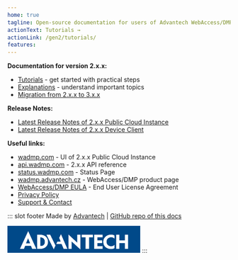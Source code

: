```yaml
---
home: true
tagline: Open-source documentation for users of Advantech WebAccess/DMP software
actionText: Tutorials →
actionLink: /gen2/tutorials/
features:
---
```


**Documentation for version 2.x.x:**

- [Tutorials](/gen2/tutorials/) - get started with practical steps
- [Explanations](/gen2/explanations/) - understand important topics
- [Migration from 2.x.x to 3.x.x](/gen2/explanations/Migration%20from%202.x.x%20to%203.x.x%20instance/)

**Release Notes:**

- [Latest Release Notes of 2.x.x Public Cloud Instance](/gen2/release-notes/)
- [Latest Release Notes of 2.x.x Device Client](/gen2/client/)

**Useful links:**

- [wadmp.com](https://wadmp.com) - UI of 2.x.x Public Cloud Instance
- [api.wadmp.com](https://api.wadmp.com) - 2.x.x API reference
- [status.wadmp.com](https://status.wadmp.com) - Status Page
- [wadmp.advantech.cz](https://wadmp.advantech.cz) - WebAccess/DMP product page
- [WebAccess/DMP EULA](/eula.html) - End User License Agreement
- [Privacy Policy](/privacy-policy.html)
- [Support & Contact](/contact/)

::: slot footer
Made by [Advantech](https://icr.advantech.cz) | [GitHub repo of this docs](https://github.com/wadmp/wadmp.github.io)

<img src="./advantech.png" width="300">
:::
